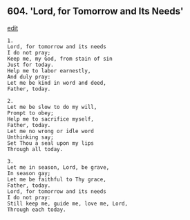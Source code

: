 
## 604.  'Lord, for Tomorrow and Its Needs'
[edit](https://docs.google.com/document/d/14zWDIfb-cg3HJmL0-qL_rHYnTem_jUwV/edit?mode=html)



    1.
    Lord, for tomorrow and its needs 
    I do not pray; 
    Keep me, my God, from stain of sin 
    Just for today. 
    Help me to labor earnestly, 
    And duly pray: 
    Let me be kind in word and deed, 
    Father, today. 

    2.
    Let me be slow to do my will, 
    Prompt to obey; 
    Help me to sacrifice myself, 
    Father, today. 
    Let me no wrong or idle word 
    Unthinking say; 
    Set Thou a seal upon my lips 
    Through all today. 

    3.
    Let me in season, Lord, be grave, 
    In season gay; 
    Let me be faithful to Thy grace, 
    Father, today. 
    Lord, for tomorrow and its needs 
    I do not pray: 
    Still keep me, guide me, love me, Lord, 
    Through each today.
